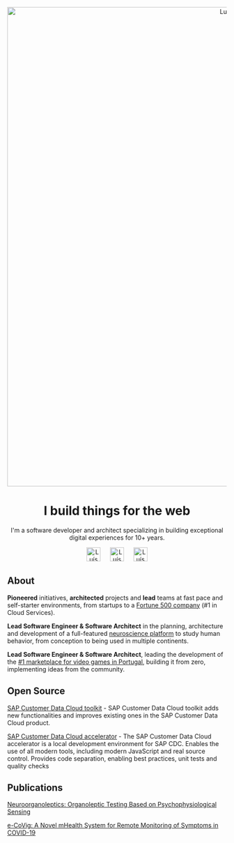 <p align="center">
  <a href="https://www.luismarques.io/" target="_blank" rel="noreferrer">
    <img width="1100" alt="Luís Marques banner" src="https://user-images.githubusercontent.com/2077818/171486133-f4f60bd4-2922-40c8-8f0d-70a0d1095a7b.png" />
  </a>
</p>


<h1 align="center">I build things for the web</h2>

<p align="center">
  I'm a software developer and architect specializing in building exceptional digital experiences for 10+ years.
</> 
  
<p align="center">
  <a href="https://www.luismarques.io/"><img src="https://user-images.githubusercontent.com/2077818/171491178-bc36792b-e926-436f-887e-4d69c4063f73.svg" alt="Luís Marques | Website" height="32px"/></a>
  &ensp;&ensp;
  <a href="https://www.linkedin.com/in/luismarques-io/"><img src="https://user-images.githubusercontent.com/2077818/171490544-b58bc690-673f-46cc-96cf-f52b74627cc3.svg" alt="Luís Marques | LinkedIn" height="32px" margin="0 10px"/></a>
  &ensp;&ensp;
  <a href="mailto:euluismarques@gmail.com"><img src="https://user-images.githubusercontent.com/2077818/171491433-d6af3929-92b4-4d94-855b-2a9eb0e6a714.svg" alt="Luís Marques | E-mail Address" height="32px"/></a>
</p>


<h2>About</h2>
<p>
  <b>Pioneered</b> initiatives, <b>architected</b> projects and <b>lead</b> teams at fast pace and self-starter
  environments, from
  startups to a <a href="https://sap.com" class="link" target="_blank" rel="noreferrer">Fortune 500 company</a> (#1
  in Cloud Services).
</p>
<p>
  <b>Lead Software Engineer & Software Architect</b> in the planning, architecture and development of a full-featured
  <a href="https://brainanswer.pt" class="link" target="_blank" rel="noreferrer"> neuroscience
    platform</a> to study human behavior, from conception to being used in multiple continents.
</p>
<p>
  <b>Lead Software Engineer & Software Architect</b>, leading the development of the <a href="https://gametrade.pt" class="link"
    target="_blank" rel="noreferrer">#1 marketplace for video games in
    Portugal</a>, building it from zero, implementing ideas from the community.
</p>

<h2>Open Source</h2>
<p>
    <a href="https://github.com/SAP/sap-customer-data-cloud-toolkit" target="_blank" rel="noreferrer">SAP Customer Data Cloud toolkit</a> - SAP Customer Data Cloud toolkit adds new functionalities and improves existing ones in the SAP Customer Data Cloud product.
</p>
<p>
    <a href="https://github.com/SAP/sap-customer-data-cloud-accelerator" target="_blank" rel="noreferrer">SAP Customer Data Cloud accelerator</a> - The SAP Customer Data Cloud accelerator is a local development environment for SAP CDC. Enables the use of all modern tools, including modern JavaScript and real source control. Provides code separation, enabling best practices, unit tests and quality checks
</p>

<h2>Publications</h2>
<p>
    <a href="https://www.researchgate.net/publication/354123466_Neuroorganoleptics_Organoleptic_Testing_Based_on_Psychophysiological_Sensing" target="_blank" rel="noreferrer">
      Neuroorganoleptics: Organoleptic Testing Based on Psychophysiological Sensing
    </a>
</p>
<p>
    <a href="https://www.researchgate.net/publication/351548792_e-CoVig_A_Novel_mHealth_System_for_Remote_Monitoring_of_Symptoms_in_COVID-19" target="_blank" rel="noreferrer">
      e-CoVig: A Novel mHealth System for Remote Monitoring of Symptoms in COVID-19
    </a>
</p>
